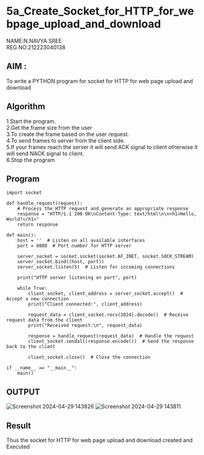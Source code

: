 # 5a_Create_Socket_for_HTTP_for_webpage_upload_and_download
NAME:N.NAVYA SREE    
REG NO:212223040138
## AIM :
To write a PYTHON program for socket for HTTP for web page upload and download
## Algorithm

1.Start the program.
<BR>
2.Get the frame size from the user
<BR>
3.To create the frame based on the user request.
<BR>
4.To send frames to server from the client side.
<BR>
5.If your frames reach the server it will send ACK signal to client otherwise it will send NACK signal to client.
<BR>
6.Stop the program
<BR>
## Program 
```
import socket

def handle_request(request):
    # Process the HTTP request and generate an appropriate response
    response = "HTTP/1.1 200 OK\nContent-Type: text/html\n\n<h1>Hello, World!</h1>"
    return response

def main():
    host = ''  # Listen on all available interfaces
    port = 8080  # Port number for HTTP server

    server_socket = socket.socket(socket.AF_INET, socket.SOCK_STREAM)
    server_socket.bind((host, port))
    server_socket.listen(5)  # Listen for incoming connections

    print("HTTP server listening on port", port)

    while True:
        client_socket, client_address = server_socket.accept()  # Accept a new connection
        print("Client connected:", client_address)

        request_data = client_socket.recv(1024).decode()  # Receive request data from the client
        print("Received request:\n", request_data)

        response = handle_request(request_data)  # Handle the request
        client_socket.sendall(response.encode())  # Send the response back to the client

        client_socket.close()  # Close the connection

if __name__ == "__main__":
    main()

```
## OUTPUT
![Screenshot 2024-04-29 143826](https://github.com/Sachin-0305/5a_Create_Socket_for_HTTP_for_webpage_upload_and_download/assets/149985717/a3bf28a7-5d11-41fa-bd33-8a13d368eeb1)
![Screenshot 2024-04-29 143811](https://github.com/Sachin-0305/5a_Create_Socket_for_HTTP_for_webpage_upload_and_download/assets/149985717/243fbe20-4213-44e9-a779-13693f659f11)


## Result
Thus the socket for HTTP for web page upload and download created and Executed
